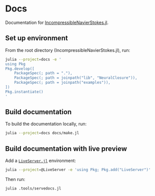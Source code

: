 # Docs

Documentation for
[IncompressibleNavierStokes.jl](https://github.com/agdestein/IncompressibleNavierStokes.jl).

## Set up environment

From the root directory (IncompressibleNavierStokes.jl), run:

```sh
julia --project=docs -e '
using Pkg
Pkg.develop([
    PackageSpec(; path = "."),
    PackageSpec(; path = joinpath("lib", "NeuralClosure")),
    PackageSpec(; path = joinpath("examples")),
])
Pkg.instantiate()
'
```

## Build documentation

To build the documentation locally, run:

```sh
julia --project=docs docs/make.jl
```

## Build documentation with live preview

Add a [`LiveServer.jl`](https://github.com/tlienart/LiveServer.jl) environment:

```sh
julia --project=@LiveServer -e 'using Pkg; Pkg.add("LiveServer")'
```

Then run:

```sh
julia .tools/servedocs.jl
```
